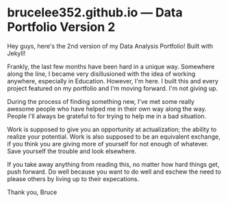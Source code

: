 # brucelee352.github.io — Data Portfolio Version 2 

Hey guys, here's the 2nd version of my Data Analysis Portfolio! Built with Jekyll! 

Frankly, the last few months have been hard in a unique way. Somewhere along the line, I became very disillusioned with the idea of working anywhere, especially in Education. However, I'm here. I built this and every project featured on my portfolio and I'm moving forward. I'm not giving up. 

During the process of finding something new, I've met some really awesome people who have helped me in their own way along the way. People I'll always be grateful to for trying to help me in a bad situation. 

Work is supposed to give you an opportunity at actualization; the ability to realize your potential.  Work is also supposed to be an equivalent exchange, if you think you are giving more of yourself for not enough of whatever. Save yourself the trouble and look elsewhere.

If you take away anything from reading this, no matter how hard things get, push forward. Do well because you want to do well and eschew the need to please others by living up to their expecations. 

Thank you,
Bruce 

